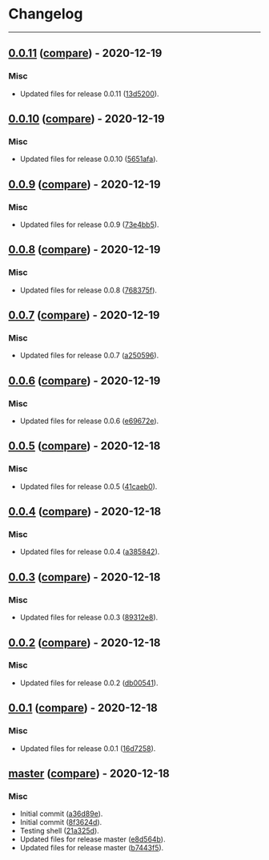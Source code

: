 # Changelog
---

## [0.0.11](https://github.com/LeafLink/lloyd-webhook-action/releases/tag/0.0.11) ([compare](https://github.com/LeafLink/lloyd-webhook-action/compare/0.0.10...0.0.11)) - 2020-12-19

### Misc
- Updated files for release 0.0.11 ([13d5200](https://github.com/LeafLink/lloyd-webhook-action/commit/13d5200e41a8f2d1342674e04ab93ffd32e9c494)).


## [0.0.10](https://github.com/LeafLink/lloyd-webhook-action/releases/tag/0.0.10) ([compare](https://github.com/LeafLink/lloyd-webhook-action/compare/0.0.9...0.0.10)) - 2020-12-19

### Misc
- Updated files for release 0.0.10 ([5651afa](https://github.com/LeafLink/lloyd-webhook-action/commit/5651afa7e01fd6b96920be1603f22afa08f9af5c)).


## [0.0.9](https://github.com/LeafLink/lloyd-webhook-action/releases/tag/0.0.9) ([compare](https://github.com/LeafLink/lloyd-webhook-action/compare/0.0.8...0.0.9)) - 2020-12-19

### Misc
- Updated files for release 0.0.9 ([73e4bb5](https://github.com/LeafLink/lloyd-webhook-action/commit/73e4bb55d5f22957f34e37d6e1d27f26fecb7404)).


## [0.0.8](https://github.com/LeafLink/lloyd-webhook-action/releases/tag/0.0.8) ([compare](https://github.com/LeafLink/lloyd-webhook-action/compare/0.0.7...0.0.8)) - 2020-12-19

### Misc
- Updated files for release 0.0.8 ([768375f](https://github.com/LeafLink/lloyd-webhook-action/commit/768375fb4750a65827eb0bef3a5bf5eeea7a1b5e)).


## [0.0.7](https://github.com/LeafLink/lloyd-webhook-action/releases/tag/0.0.7) ([compare](https://github.com/LeafLink/lloyd-webhook-action/compare/0.0.6...0.0.7)) - 2020-12-19

### Misc
- Updated files for release 0.0.7 ([a250596](https://github.com/LeafLink/lloyd-webhook-action/commit/a250596d1d6b2a806f0df03a991d75107f7cfe36)).


## [0.0.6](https://github.com/LeafLink/lloyd-webhook-action/releases/tag/0.0.6) ([compare](https://github.com/LeafLink/lloyd-webhook-action/compare/0.0.5...0.0.6)) - 2020-12-19

### Misc
- Updated files for release 0.0.6 ([e69672e](https://github.com/LeafLink/lloyd-webhook-action/commit/e69672e59f1f0bbadf0829d65f559b7b7d1f718c)).


## [0.0.5](https://github.com/LeafLink/lloyd-webhook-action/releases/tag/0.0.5) ([compare](https://github.com/LeafLink/lloyd-webhook-action/compare/0.0.4...0.0.5)) - 2020-12-18

### Misc
- Updated files for release 0.0.5 ([41caeb0](https://github.com/LeafLink/lloyd-webhook-action/commit/41caeb0d871f8644764fdff9a13de37baf05e691)).


## [0.0.4](https://github.com/LeafLink/lloyd-webhook-action/releases/tag/0.0.4) ([compare](https://github.com/LeafLink/lloyd-webhook-action/compare/0.0.3...0.0.4)) - 2020-12-18

### Misc
- Updated files for release 0.0.4 ([a385842](https://github.com/LeafLink/lloyd-webhook-action/commit/a38584201ac14902db59a827f846171ac24f4c5b)).


## [0.0.3](https://github.com/LeafLink/lloyd-webhook-action/releases/tag/0.0.3) ([compare](https://github.com/LeafLink/lloyd-webhook-action/compare/0.0.2...0.0.3)) - 2020-12-18

### Misc
- Updated files for release 0.0.3 ([89312e8](https://github.com/LeafLink/lloyd-webhook-action/commit/89312e8e0bc4b35a12ad28a92fd15c175ba651e5)).


## [0.0.2](https://github.com/LeafLink/lloyd-webhook-action/releases/tag/0.0.2) ([compare](https://github.com/LeafLink/lloyd-webhook-action/compare/0.0.1...0.0.2)) - 2020-12-18

### Misc
- Updated files for release 0.0.2 ([db00541](https://github.com/LeafLink/lloyd-webhook-action/commit/db0054160ee2bb6fca5e5bf6c48dfa807b10ff80)).


## [0.0.1](https://github.com/LeafLink/lloyd-webhook-action/releases/tag/0.0.1) ([compare](https://github.com/LeafLink/lloyd-webhook-action/compare/master...0.0.1)) - 2020-12-18

### Misc
- Updated files for release 0.0.1 ([16d7258](https://github.com/LeafLink/lloyd-webhook-action/commit/16d72585ba86f36ee86dc9ec842d8bdaca14e35a)).


## [master](https://github.com/LeafLink/lloyd-webhook-action/releases/tag/master) ([compare](https://github.com/LeafLink/lloyd-webhook-action/compare/8f3624d995c02dc6ffc1d9c7150e9ba40d7fa204...master)) - 2020-12-18

### Misc
- Initial commit ([a36d89e](https://github.com/LeafLink/lloyd-webhook-action/commit/a36d89e289338e0cc8dce1862dc8cf53f06db9b0)).
- Initial commit ([8f3624d](https://github.com/LeafLink/lloyd-webhook-action/commit/8f3624d995c02dc6ffc1d9c7150e9ba40d7fa204)).
- Testing shell ([21a325d](https://github.com/LeafLink/lloyd-webhook-action/commit/21a325d9419a526a3139b1529a5ba4e2c11a18cb)).
- Updated files for release master ([e8d564b](https://github.com/LeafLink/lloyd-webhook-action/commit/e8d564b14963b5682bc57fa0c1a41b743f4bb875)).
- Updated files for release master ([b7443f5](https://github.com/LeafLink/lloyd-webhook-action/commit/b7443f5de42d3a7ca38c1c9fe51b703cc20e9d29)).


